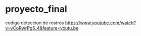 # proyecto_final
codigo deteccion de rostros
https://www.youtube.com/watch?v=yCoRwrPg5_4&feature=youtu.be
